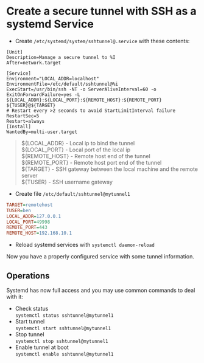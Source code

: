 # Create a secure tunnel with SSH as a systemd Service
- Create `/etc/systemd/system/sshtunnel@.service` with these contents:
```systemd
[Unit]
Description=Manage a secure tunnel to %I
After=network.target

[Service]
Environment="LOCAL_ADDR=localhost"
EnvironmentFile=/etc/default/sshtunnel@%i
ExecStart=/usr/bin/ssh -NT -o ServerAliveInterval=60 -o ExitOnForwardFailure=yes -L ${LOCAL_ADDR}:${LOCAL_PORT}:${REMOTE_HOST}:${REMOTE_PORT} ${TUSER}@${TARGET}
# Restart every >2 seconds to avoid StartLimitInterval failure
RestartSec=5
Restart=always
[Install]
WantedBy=multi-user.target
```
> ${LOCAL_ADDR} - Local ip to bind the tunnel  
> ${LOCAL_PORT} - Local port of the local ip  
> ${REMOTE_HOST} - Remote host end of the tunnel  
> ${REMOTE_PORT} - Remote host port end of the tunnel  
> ${TARGET} - SSH gateway between the local machine and the remote server  
> ${TUSER} - SSH username gateway  
- Create file `/etc/default/sshtunnel@mytunnel1`
```ini
TARGET=remotehost
TUSER=ben
LOCAL_ADDR=127.0.0.1
LOCAL_PORT=49998
REMOTE_PORT=443
REMOTE_HOST=192.168.10.1
```
- Reload systemd services with `systemctl daemon-reload`

Now you have a properly configured service with some tunnel information.

## Operations
Systemd has now full access and you may use common commands to deal with it:
- Check status  
  `systemctl status sshtunnel@mytunnel1`
- Start tunnel  
  `systemctl start sshtunnel@mytunnel1`
- Stop tunnel  
  `systemctl stop sshtunnel@mytunnel1`
- Enable tunnel at boot  
  `systemctl enable sshtunnel@mytunnel1`

